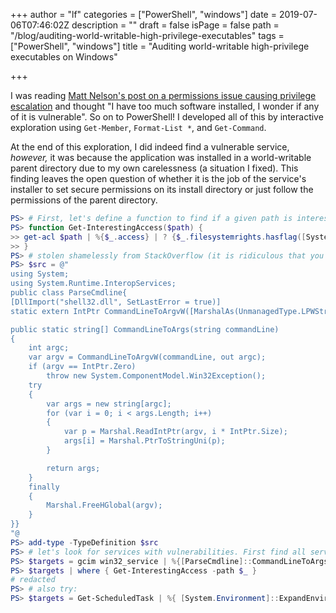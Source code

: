 +++
author = "lf"
categories = ["PowerShell", "windows"]
date = 2019-07-06T07:46:02Z
description = ""
draft = false
isPage = false
path = "/blog/auditing-world-writable-high-privilege-executables"
tags = ["PowerShell", "windows"]
title = "Auditing world-writable high-privilege executables on Windows"

+++

I was reading [Matt Nelson's post on a permissions issue causing privilege escalation](https://posts.specterops.io/cve-2019-13142-razer-surround-1-1-63-0-eop-f18c52b8be0c) and thought "I have too much software installed, I wonder if any of it is vulnerable". So on to PowerShell! I developed all of this by interactive exploration using `Get-Member`, `Format-List *`, and `Get-Command`.

At the end of this exploration, I did indeed find a vulnerable service, _however,_ it was because the application was installed in a world-writable parent directory due to my own carelessness (a situation I fixed). This finding leaves the open question of whether it is the job of the service's installer to set secure permissions on its install directory or just follow the permissions of the parent directory.

```powershell
PS> # First, let's define a function to find if a given path is interesting
PS> function Get-InterestingAccess($path) {
>> get-acl $path | %{$_.access} | ? {$_.filesystemrights.hasflag([System.Security.AccessControl.FileSystemRights]::Modify)} | ? {-not ($_.identityreference -in @('NT AUTHORITY\SYSTEM', 'BUILTIN\Administrators', 'NT SERVICE\TrustedInstaller'))}
>> }
PS> # stolen shamelessly from StackOverflow (it is ridiculous that you need P/Invoke for this)
PS> $src = @"
using System;
using System.Runtime.InteropServices;
public class ParseCmdline{
[DllImport("shell32.dll", SetLastError = true)]
static extern IntPtr CommandLineToArgvW([MarshalAs(UnmanagedType.LPWStr)] string lpCmdLine, out int pNumArgs);

public static string[] CommandLineToArgs(string commandLine)
{
    int argc;
    var argv = CommandLineToArgvW(commandLine, out argc);
    if (argv == IntPtr.Zero)
        throw new System.ComponentModel.Win32Exception();
    try
    {
        var args = new string[argc];
        for (var i = 0; i < args.Length; i++)
        {
            var p = Marshal.ReadIntPtr(argv, i * IntPtr.Size);
            args[i] = Marshal.PtrToStringUni(p);
        }

        return args;
    }
    finally
    {
        Marshal.FreeHGlobal(argv);
    }
}}
"@
PS> add-type -TypeDefinition $src
PS> # let's look for services with vulnerabilities. First find all service executables:
PS> $targets = gcim win32_service | %{[ParseCmdline]::CommandLineToArgs($_.pathname)[0]}
PS> $targets | where { Get-InterestingAccess -path $_ }
# redacted
PS> # also try:
PS> $targets = Get-ScheduledTask | %{ [System.Environment]::ExpandEnvironmentVariables($_.actions.execute) } | ? {$_}
```



